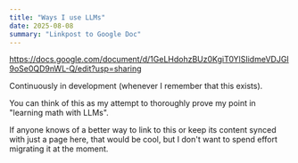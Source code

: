 ```yaml
---
title: "Ways I use LLMs"
date: 2025-08-08
summary: "Linkpost to Google Doc"
---
```


https://docs.google.com/document/d/1GeLHdohzBUz0KgiT0YlSIidmeVDJGI9oSe0QD9nWL-Q/edit?usp=sharing

Continuously in development (whenever I remember that this exists).

You can think of this as my attempt to thoroughly prove my point in "learning math with LLMs".

If anyone knows of a better way to link to this or keep its content synced with just a page here, that would be cool, but I don't want to spend effort migrating it at the moment.
